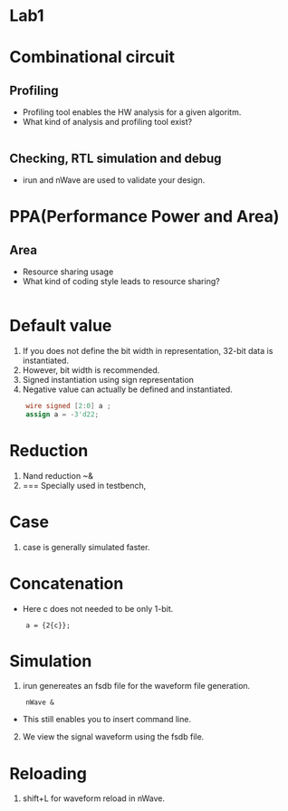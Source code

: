 # Lab1
# Combinational circuit
## Profiling
- Profiling tool enables the HW analysis for a given algoritm.
- What kind of analysis and profiling tool exist?
```

```

## Checking, RTL simulation and debug
- irun and nWave are used to validate your design.


# PPA(Performance Power and Area)
## Area
- Resource sharing usage
- What kind of coding style leads to resource sharing?
```

```

# Default value
1. If you does not define the bit width in representation, 32-bit data is instantiated.
2. However, bit width is recommended.
3. Signed instantiation using sign representation
4. Negative value can actually be defined and instantiated.
```verilog
    wire signed [2:0] a ;
    assign a = -3'd22;
```

# Reduction
1. Nand reduction ~&
2. === Specially used in testbench,


# Case
1. case is generally simulated faster.

# Concatenation
- Here c does not needed to be only 1-bit.
```
    a = {2{c}};
```


# Simulation
1. irun genereates an fsdb file for the waveform file generation.
```
    nWave &
```
- This still enables you to insert command line.
2. We view the signal waveform using the fsdb file.

# Reloading
1. shift+L for waveform reload in nWave.